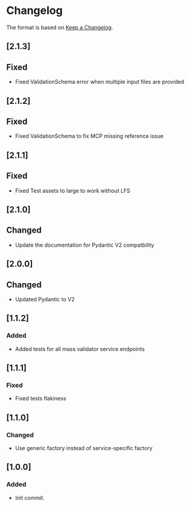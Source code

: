 # Changelog

The format is based on [Keep a Changelog](https://keepachangelog.com/en/1.0.0/).

## [2.1.3]
## Fixed
- Fixed ValidationSchema error when multiple input files are provided

## [2.1.2]
## Fixed
- Fixed ValidationSchema to fix MCP missing reference issue

## [2.1.1]
## Fixed
- Fixed Test assets to large to work without LFS

## [2.1.0]
## Changed
- Update the documentation for Pydantic V2 compatbility

## [2.0.0]
## Changed
- Updated Pydantic to V2

## [1.1.2]
### Added
- Added tests for all mass validator service endpoints

## [1.1.1]
### Fixed
- Fixed tests flakiness

## [1.1.0]
### Changed
- Use generic factory instead of service-specific factory

## [1.0.0]
### Added
- Init commit.
